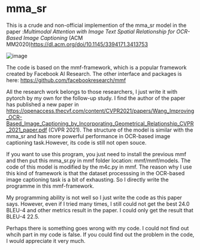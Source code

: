 # mma_sr
This is a crude and non-official implemention of the mma_sr model in the paper :_Multimodal Attention with Image Text Spatial Relationship for OCR-Based Image Captioning_ (ACM MM2020)https://dl.acm.org/doi/10.1145/3394171.3413753

![image](https://user-images.githubusercontent.com/49356039/147088105-209facee-7c1e-40f3-a6a1-bc78ab8482f6.png)


The code is based on the mmf-framework, which is a popular framework created by Facebook AI Research. The other interface and packages is here: https://github.com/facebookresearch/mmf

All the research work belongs to those researchers, I just write it with pytorch by my own for the follow-up study. I find the author of the paper has published a new paper in https://openaccess.thecvf.com/content/CVPR2021/papers/Wang_Improving_OCR-Based_Image_Captioning_by_Incorporating_Geometrical_Relationship_CVPR_2021_paper.pdf (CVPR 2021). The structure of the model is similar with the mma_sr and has more powerful performance in OCR-based image captioning task.However, its code is still not open souce. 


If you want to use this program, you just need to install the previous mmf and then put this mma_sr.py in mmf folder location:  mmf/mmf/models. The code of this model is modified by the m4c.py in mmf. The reason why I use this kind of framework is that the dataset processsing in the OCR-based image captioning task is a bit of exhausting. So I directly write the programme in this mmf-framework. 


My programming ability is not well so I just write the code as this paper says. However, even if I tried many times, I still could not get the best 24.0 BLEU-4 and other metrics result in the paper. I could only get the result that BLEU-4 22.5. 

Perhaps there is something goes wrong with my code. I could not find out whcih part in my code is false. If you could find out the problem in the code, I would appreciate it very much. 
